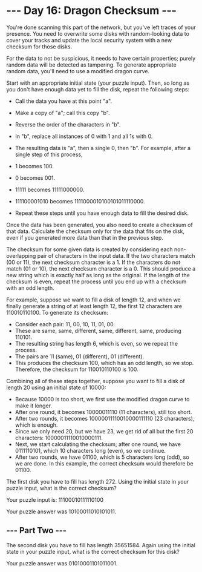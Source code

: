 # --- Day 16: Dragon Checksum ---

You're done scanning this part of the network, but you've left traces of your presence. You need to overwrite some disks with random-looking data to cover your tracks and update the local security system with a new checksum for those disks.

For the data to not be suspicious, it needs to have certain properties; purely random data will be detected as tampering. To generate appropriate random data, you'll need to use a modified dragon curve.

Start with an appropriate initial state (your puzzle input). Then, so long as you don't have enough data yet to fill the disk, repeat the following steps:

- Call the data you have at this point "a".
- Make a copy of "a"; call this copy "b".
- Reverse the order of the characters in "b".
- In "b", replace all instances of 0 with 1 and all 1s with 0.
- The resulting data is "a", then a single 0, then "b".
For example, after a single step of this process,

- 1 becomes 100.
- 0 becomes 001.
- 11111 becomes 11111000000.
- 111100001010 becomes 1111000010100101011110000.
- Repeat these steps until you have enough data to fill the desired disk.

Once the data has been generated, you also need to create a checksum of that data. Calculate the checksum only for the data that fits on the disk, even if you generated more data than that in the previous step.

The checksum for some given data is created by considering each non-overlapping pair of characters in the input data. If the two characters match (00 or 11), the next checksum character is a 1. If the characters do not match (01 or 10), the next checksum character is a 0. This should produce a new string which is exactly half as long as the original. If the length of the checksum is even, repeat the process until you end up with a checksum with an odd length.

For example, suppose we want to fill a disk of length 12, and when we finally generate a string of at least length 12, the first 12 characters are 110010110100. To generate its checksum:

- Consider each pair: 11, 00, 10, 11, 01, 00.
- These are same, same, different, same, different, same, producing 110101.
- The resulting string has length 6, which is even, so we repeat the process.
- The pairs are 11 (same), 01 (different), 01 (different).
- This produces the checksum 100, which has an odd length, so we stop.
Therefore, the checksum for 110010110100 is 100.

Combining all of these steps together, suppose you want to fill a disk of length 20 using an initial state of 10000:

- Because 10000 is too short, we first use the modified dragon curve to make it longer.
- After one round, it becomes 10000011110 (11 characters), still too short.
- After two rounds, it becomes 10000011110010000111110 (23 characters), which is enough.
- Since we only need 20, but we have 23, we get rid of all but the first 20 characters: 10000011110010000111.
- Next, we start calculating the checksum; after one round, we have 0111110101, which 10 characters long (even), so we continue.
- After two rounds, we have 01100, which is 5 characters long (odd), so we are done.
In this example, the correct checksum would therefore be 01100.

The first disk you have to fill has length 272. Using the initial state in your puzzle input, what is the correct checksum?

Your puzzle input is: 11100010111110100

Your puzzle answer was 10100011010101011.

## --- Part Two ---

The second disk you have to fill has length 35651584. Again using the initial state in your puzzle input, what is the correct checksum for this disk?

Your puzzle answer was 01010001101011001.
